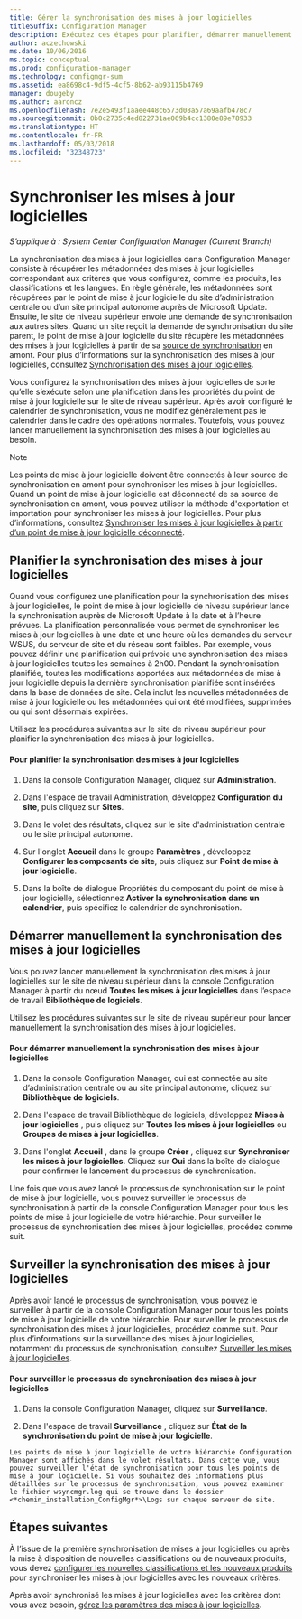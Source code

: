 ```yaml
---
title: Gérer la synchronisation des mises à jour logicielles
titleSuffix: Configuration Manager
description: Exécutez ces étapes pour planifier, démarrer manuellement et surveiller la synchronisation des mises à jour logicielles.
author: aczechowski
ms.date: 10/06/2016
ms.topic: conceptual
ms.prod: configuration-manager
ms.technology: configmgr-sum
ms.assetid: ea8698c4-9df5-4cf5-8b62-ab93115b4769
manager: dougeby
ms.author: aaroncz
ms.openlocfilehash: 7e2e5493f1aaee448c6573d08a57a69aafb478c7
ms.sourcegitcommit: 0b0c2735c4ed822731ae069b4cc1380e89e78933
ms.translationtype: HT
ms.contentlocale: fr-FR
ms.lasthandoff: 05/03/2018
ms.locfileid: "32348723"
---
```

#  <a name="BKMK_SUMSync"></a> Synchroniser les mises à jour logicielles

*S’applique à : System Center Configuration Manager (Current Branch)*

 La synchronisation des mises à jour logicielles dans Configuration Manager consiste à récupérer les métadonnées des mises à jour logicielles correspondant aux critères que vous configurez, comme les produits, les classifications et les langues. En règle générale, les métadonnées sont récupérées par le point de mise à jour logicielle du site d’administration centrale ou d’un site principal autonome auprès de Microsoft Update. Ensuite, le site de niveau supérieur envoie une demande de synchronisation aux autres sites. Quand un site reçoit la demande de synchronisation du site parent, le point de mise à jour logicielle du site récupère les métadonnées des mises à jour logicielles à partir de sa [source de synchronisation](../plan-design/plan-for-software-updates.md#BKMK_SyncSource) en amont. Pour plus d’informations sur la synchronisation des mises à jour logicielles, consultez [Synchronisation des mises à jour logicielles](../understand/software-updates-introduction.md#BKMK_Synchronization).

Vous configurez la synchronisation des mises à jour logicielles de sorte qu’elle s’exécute selon une planification dans les propriétés du point de mise à jour logicielle sur le site de niveau supérieur. Après avoir configuré le calendrier de synchronisation, vous ne modifiez généralement pas le calendrier dans le cadre des opérations normales. Toutefois, vous pouvez lancer manuellement la synchronisation des mises à jour logicielles au besoin.

  > [!NOTE]  
  >  Les points de mise à jour logicielle doivent être connectés à leur source de synchronisation en amont pour synchroniser les mises à jour logicielles. Quand un point de mise à jour logicielle est déconnecté de sa source de synchronisation en amont, vous pouvez utiliser la méthode d'exportation et importation pour synchroniser les mises à jour logicielles. Pour plus d’informations, consultez [Synchroniser les mises à jour logicielles à partir d’un point de mise à jour logicielle déconnecté](synchronize-software-updates-disconnected.md).  

## <a name="schedule-software-updates-synchronization"></a>Planifier la synchronisation des mises à jour logicielles
Quand vous configurez une planification pour la synchronisation des mises à jour logicielles, le point de mise à jour logicielle de niveau supérieur lance la synchronisation auprès de Microsoft Update à la date et à l’heure prévues. La planification personnalisée vous permet de synchroniser les mises à jour logicielles à une date et une heure où les demandes du serveur WSUS, du serveur de site et du réseau sont faibles. Par exemple, vous pouvez définir une planification qui prévoie une synchronisation des mises à jour logicielles toutes les semaines à 2h00. Pendant la synchronisation planifiée, toutes les modifications apportées aux métadonnées de mise à jour logicielle depuis la dernière synchronisation planifiée sont insérées dans la base de données de site. Cela inclut les nouvelles métadonnées de mise à jour logicielle ou les métadonnées qui ont été modifiées, supprimées ou qui sont désormais expirées.

Utilisez les procédures suivantes sur le site de niveau supérieur pour planifier la synchronisation des mises à jour logicielles.  

#### <a name="to-schedule-software-updates-synchronization"></a>Pour planifier la synchronisation des mises à jour logicielles  

  1.  Dans la console Configuration Manager, cliquez sur **Administration**.  

  2.  Dans l'espace de travail Administration, développez **Configuration du site**, puis cliquez sur **Sites**.  

  3.  Dans le volet des résultats, cliquez sur le site d'administration centrale ou le site principal autonome.  

  4.  Sur l'onglet **Accueil** dans le groupe **Paramètres** , développez **Configurer les composants de site**, puis cliquez sur **Point de mise à jour logicielle**.  

  5.  Dans la boîte de dialogue Propriétés du composant du point de mise à jour logicielle, sélectionnez **Activer la synchronisation dans un calendrier**, puis spécifiez le calendrier de synchronisation.  

## <a name="manually-start-software-updates-synchronization"></a>Démarrer manuellement la synchronisation des mises à jour logicielles
Vous pouvez lancer manuellement la synchronisation des mises à jour logicielles sur le site de niveau supérieur dans la console Configuration Manager à partir du nœud **Toutes les mises à jour logicielles** dans l’espace de travail **Bibliothèque de logiciels**.  

Utilisez les procédures suivantes sur le site de niveau supérieur pour lancer manuellement la synchronisation des mises à jour logicielles.  

#### <a name="to-manually-start-software-updates-synchronization"></a>Pour démarrer manuellement la synchronisation des mises à jour logicielles  

  1.  Dans la console Configuration Manager, qui est connectée au site d’administration centrale ou au site principal autonome, cliquez sur **Bibliothèque de logiciels**.  

  2.  Dans l'espace de travail Bibliothèque de logiciels, développez **Mises à jour logicielles** , puis cliquez sur **Toutes les mises à jour logicielles** ou **Groupes de mises à jour logicielles**.  

  3.  Dans l'onglet **Accueil** , dans le groupe **Créer** , cliquez sur **Synchroniser les mises à jour logicielles**. Cliquez sur **Oui** dans la boîte de dialogue pour confirmer le lancement du processus de synchronisation.  

   Une fois que vous avez lancé le processus de synchronisation sur le point de mise à jour logicielle, vous pouvez surveiller le processus de synchronisation à partir de la console Configuration Manager pour tous les points de mise à jour logicielle de votre hiérarchie. Pour surveiller le processus de synchronisation des mises à jour logicielles, procédez comme suit.  


## <a name="monitor-software-updates-synchronization"></a>Surveiller la synchronisation des mises à jour logicielles
Après avoir lancé le processus de synchronisation, vous pouvez le surveiller à partir de la console Configuration Manager pour tous les points de mise à jour logicielle de votre hiérarchie. Pour surveiller le processus de synchronisation des mises à jour logicielles, procédez comme suit. Pour plus d’informations sur la surveillance des mises à jour logicielles, notamment du processus de synchronisation, consultez [Surveiller les mises à jour logicielles](../deploy-use/monitor-software-updates.md).

#### <a name="to-monitor-the-software-updates-synchronization-process"></a>Pour surveiller le processus de synchronisation des mises à jour logicielles  

  1.  Dans la console Configuration Manager, cliquez sur **Surveillance**.  

  2.  Dans l'espace de travail **Surveillance** , cliquez sur **État de la synchronisation du point de mise à jour logicielle**.  

    Les points de mise à jour logicielle de votre hiérarchie Configuration Manager sont affichés dans le volet résultats. Dans cette vue, vous pouvez surveiller l'état de synchronisation pour tous les points de mise à jour logicielle. Si vous souhaitez des informations plus détaillées sur le processus de synchronisation, vous pouvez examiner le fichier wsyncmgr.log qui se trouve dans le dossier <*chemin_installation_ConfigMgr*>\Logs sur chaque serveur de site.  

## <a name="next-steps"></a>Étapes suivantes
À l’issue de la première synchronisation de mises à jour logicielles ou après la mise à disposition de nouvelles classifications ou de nouveaux produits, vous devez [configurer les nouvelles classifications et les nouveaux produits](configure-classifications-and-products.md) pour synchroniser les mises à jour logicielles avec les nouveaux critères.

Après avoir synchronisé les mises à jour logicielles avec les critères dont vous avez besoin, [gérez les paramètres des mises à jour logicielles](manage-settings-for-software-updates.md).  
